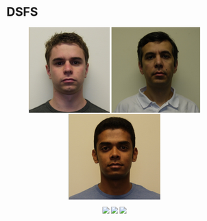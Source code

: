 # DSFS

<p align="center">
    <img src="media/p1.png" height="200">
	<img src="media/p2.png" height="200">
	<img src="media/p3.png" height="200">
</p>

<p align="center">
    <img src="media/m1.gif" height="200">
	<img src="media/m2.gif" height="200">
	<img src="media/m3.gif" height="200">
</p>